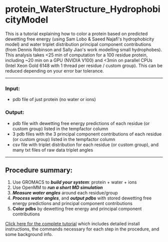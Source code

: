# protein_WaterStructure_HydrophobicityModel

This is a tutorial explaining how to color a protein based on predicted dewetting free energy (using Sam Lobo & Saeed Najafi's hydrophobicity model) and water triplet distribution principal component contributions (from Dennis Robinson and Sally Jiao's work modelling small hydrophobes).  
This analysis takes <25 min of computation for a 100 residue protein, including ~20 min on a GPU (NVIDIA V100) and <3min on parallel CPUs (Intel Xeon Gold 6148 with 1 thread per residue / custom group). This can be reduced depending on your error bar tolerance.  

---

### **Input:**
- pdb file of just protein (no water or ions)  

### **Output:**
- pdb file with dewetting free energy predictions of each residue (or custom group) listed in the tempfactor column
- 3 pdb files with the 3 principal component contributions of each residue (or custom group) listed in the tempfactor column
- csv file with triplet distribution for each residue (or custom group), and many txt files of raw data triplet angles

---

## Procedure summary:

1. Use GROMACS to ***build your system***: protein + water + ions
2. Use OpenMM to ***run a short MD simulation***
3. ***Measure water angles*** around each residue/group
4. ***Process water angles***, and ***output pdbs*** with stored dewetting free energy predictions and principal component contributions
5. **Color pdbs** by dewetting free energy and principal component contributions

[Click here for the complete tutorial](https://roamresearch.com/#/app/SamLobo/page/P2_MRPX_6) which includes detailed install instructions, the commands necessary for each step in the procedure, and some background info.

